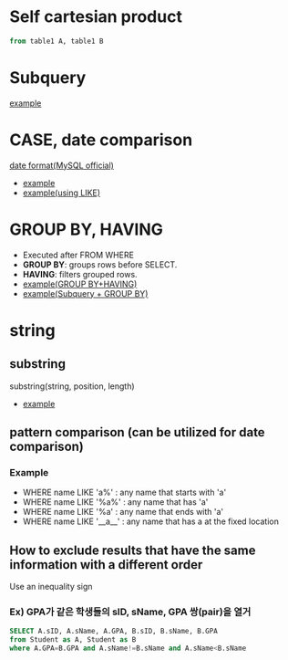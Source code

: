 # Self cartesian product
~~~sql
from table1 A, table1 B
~~~

# Subquery
[example](https://github.com/vacu9708/Algorithm/blob/main/Algorithm%20traning/SQL%20training/medium/%ED%97%A4%EB%B9%84%20%EC%9C%A0%EC%A0%80%EA%B0%80%20%EC%86%8C%EC%9C%A0%ED%95%9C%20%EC%9E%A5%EC%86%8C.md)

# CASE, date comparison
[date format(MySQL official)](https://dev.mysql.com/doc/refman/8.0/en/date-and-time-functions.html#function_date-format)
- [example](https://github.com/vacu9708/Algorithm/blob/main/Algorithm%20traning/SQL%20training/medium/%EC%A1%B0%EA%B1%B4%EB%B3%84%EB%A1%9C%20%EB%B6%84%EB%A5%98%ED%95%98%EC%97%AC%20%EC%A3%BC%EB%AC%B8%EC%83%81%ED%83%9C%20%EC%B6%9C%EB%A0%A5%ED%95%98%EA%B8%B0.md)
- [example(using LIKE)](https://github.com/vacu9708/Algorithm/tree/main/Algorithm%20traning/SQL%20training/medium)

# GROUP BY, HAVING
- Executed after FROM WHERE
- **GROUP BY**: groups rows before SELECT.
- **HAVING**: filters grouped rows.
- [example(GROUP BY+HAVING)](https://github.com/vacu9708/Algorithm/blob/main/Algorithm%20traning/SQL%20training/medium/%EC%9E%AC%EA%B5%AC%EB%A7%A4%EA%B0%80%20%EC%9D%BC%EC%96%B4%EB%82%9C%20%EC%83%81%ED%92%88%EA%B3%BC%20%ED%9A%8C%EC%9B%90%20%EB%A6%AC%EC%8A%A4%ED%8A%B8%20%EA%B5%AC%ED%95%98%EA%B8%B0.md)
- [example(Subquery + GROUP BY)](https://github.com/vacu9708/Algorithm/blob/main/Algorithm%20traning/SQL%20training/medium/%EC%A6%90%EA%B2%A8%EC%B0%BE%EA%B8%B0%EA%B0%80%20%EA%B0%80%EC%9E%A5%20%EB%A7%8E%EC%9D%80%20%EC%8B%9D%EB%8B%B9%20%EC%A0%95%EB%B3%B4%20%EC%B6%9C%EB%A0%A5%ED%95%98%EA%B8%B0.md)

# string
## substring
substring(string, position, length)
- [example](https://github.com/vacu9708/Algorithm/blob/main/Algorithm%20traning/SQL%20training/medium/%EC%B9%B4%ED%85%8C%EA%B3%A0%EB%A6%AC%20%EB%B3%84%20%EC%83%81%ED%92%88%20%EA%B0%9C%EC%88%98%20%EA%B5%AC%ED%95%98%EA%B8%B0.md)
## pattern comparison (can be utilized for date comparison)
### Example
- WHERE name LIKE 'a%' : any name that starts with 'a'
- WHERE name LIKE '%a%' : any name that has 'a'
- WHERE name LIKE '%a' : any name that ends with 'a'
- WHERE name LIKE '\_\_a\_\_' : any name that has a at the fixed location
## How to exclude results that have the same information with a different order
Use an inequality sign
### Ex) GPA가 같은 학생들의 sID, sName, GPA 쌍(pair)을 열거
~~~sql
SELECT A.sID, A.sName, A.GPA, B.sID, B.sName, B.GPA
from Student as A, Student as B
where A.GPA=B.GPA and A.sName!=B.sName and A.sName<B.sName
~~~
